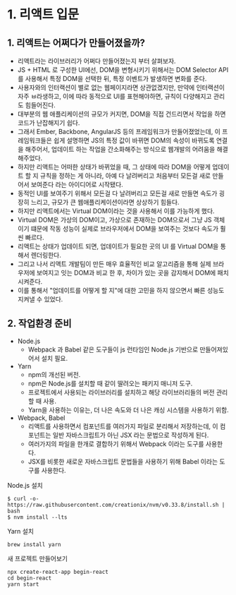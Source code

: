 
# 1. 리액트 입문 

## 1. 리액트는 어쩌다가 만들어졌을까?
- 리액트라는 라이브러리가 어쩌다 만들어졌는지 부터 살펴보자.
- JS + HTML 로 구성한 UI에선, DOM을 변형시키기 위해서는 DOM Selector API를 사용해서 특정 DOM을 선택한 뒤, 특정 이벤트가 발생하면 변화를 준다.
- 사용자와의 인터랙션이 별로 없는 웹페이지라면 상관없겠지만, 만약에 인터랙션이 자주 ㅂ라생하고, 이에 따라 동적으로 UI를 표현해야하면, 규칙이 다양해지고 관리도 힘들어진다.
- 대부분의 웹 애플리케이션의 규모가 커지면, DOM을 직접 건드리면서 작업을 하면 코드가 난잡해지기 쉽다.
- 그래서 Ember, Backbone, AngularJS 등의 프레임워크가 만들어졌었는데, 이 프레임워크들은 쉽게 설명하면 JS의 특정 값이 바뀌면 DOM의 속성이 바뀌도록 연결을 해주어서, 업데이트 하는 작업을 간소화해주는 방식으로 웹개발의 어려움을 해결해주었다.
- 하지만 리액트는 어떠한 상태가 바뀌었을 때, 그 상태에 따라 DOM을 어떻게 업데이트 할 지 규칙을 정하는 게 아니라, 아예 다 날려버리고 처음부터 모든걸 새로 만들어서 보여준다 라는 아이디어로 시작됐다.
- 동적인 UI를 보여주기 위해서 모든걸 다 날려버리고 모든걸 새로 만들면 속도가 굉장히 느리고, 규모가 큰 웹애플리케이션이라면 상상하기 힘들다.
- 하지만 리액트에서는 Virtual DOM이라는 것을 사용해서 이를 가능하게 했다.
- Virtual DOM은 가상의 DOM이고, 가상으로 존재하는 DOM으로서 그냥 JS 객체이기 떄문에 작동 성능이 실제로 브라우저에서 DOM을 보여주는 것보다 속도가 훨씬 빠르다.
- 리액트는 상태가 업데이트 되면, 업데이트가 필요한 곳의 UI 를 Virtual DOM을 통해서 렌더링한다.
- 그리고 나서 리액트 개발팀이 만든 매우 효율적인 비교 알고리즘을 통해 실제 브라우저에 보여지고 잇는 DOM과 비교 한 후, 차이가 있는 곳을 감지해서 DOM에 패치시켜준다.
- 이를 통해서 "업데이트를 어떻게 할 지"에 대한 고민을 하지 않으면서 빠른 성능도 지켜낼 수 있었다.

## 2. 작업환경 준비 
- Node.js
  - Webpack 과 Babel 같은 도구들이 js 런타임인 Node.js 기반으로 만들어져있어서 설치 필요.
- Yarn
  - npm의 개선된 버전. 
  - npm은 Node.js를 설치할 때 같이 딸려오는 패키지 매니저 도구. 
  - 프로젝트에서 사용되는 라이브러리를 설치하고 해당 라이브러리들의 버전 관리 할 때 사용. 
  - Yarn을 사용하는 이유는, 더 나은 속도와 더 나은 캐싱 시스템을 사용하기 위함.
- Webpack, Babel
  - 리액트를 사용하면서 컴포넌트를 여러가지 파일로 분리해서 저장하는데, 이 컴포넌트는 일반 자바스크립트가 아닌 JSX 라는 문법으로 작성하게 된다. 
  - 여러가지의 파일을 한개로 결합하기 위해서 Webpack 이라는 도구를 사용한다.
  - JSX를 비롯한 새로운 자바스크립트 문법들을 사용하기 위해 Babel 이라는 도구를 사용한다.

Node.js 설치
```
$ curl -o- https://raw.githubusercontent.com/creationix/nvm/v0.33.8/install.sh | bash
$ nvm install --lts
``` 

Yarn 설치
```
brew install yarn
```

새 프로젝트 만들어보기
```
npx create-react-app begin-react
cd begin-react
yarn start
```